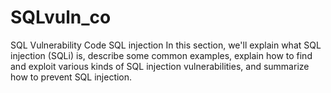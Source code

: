 # SQLvuln_co
SQL Vulnerability Code
SQL injection
In this section, we'll explain what SQL injection (SQLi) is, describe some common examples,
explain how to find and exploit various kinds of SQL injection vulnerabilities, and summarize how to prevent SQL injection.
